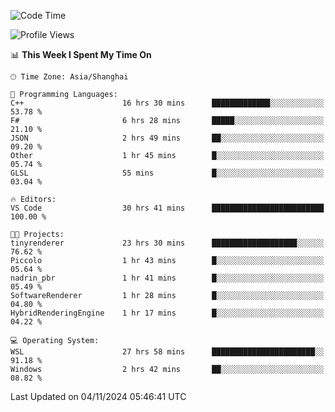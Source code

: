 <!--START_SECTION:waka-->
![Code Time](http://img.shields.io/badge/Code%20Time-2%2C113%20hrs%2013%20mins-blue)

![Profile Views](http://img.shields.io/badge/Profile%20Views-0-blue)

📊 **This Week I Spent My Time On** 

```text
🕑︎ Time Zone: Asia/Shanghai

💬 Programming Languages: 
C++                      16 hrs 30 mins      █████████████░░░░░░░░░░░░   53.78 % 
F#                       6 hrs 28 mins       █████░░░░░░░░░░░░░░░░░░░░   21.10 % 
JSON                     2 hrs 49 mins       ██░░░░░░░░░░░░░░░░░░░░░░░   09.20 % 
Other                    1 hr 45 mins        █░░░░░░░░░░░░░░░░░░░░░░░░   05.74 % 
GLSL                     55 mins             █░░░░░░░░░░░░░░░░░░░░░░░░   03.04 % 

🔥 Editors: 
VS Code                  30 hrs 41 mins      █████████████████████████   100.00 % 

🐱‍💻 Projects: 
tinyrenderer             23 hrs 30 mins      ███████████████████░░░░░░   76.62 % 
Piccolo                  1 hr 43 mins        █░░░░░░░░░░░░░░░░░░░░░░░░   05.64 % 
nadrin_pbr               1 hr 41 mins        █░░░░░░░░░░░░░░░░░░░░░░░░   05.49 % 
SoftwareRenderer         1 hr 28 mins        █░░░░░░░░░░░░░░░░░░░░░░░░   04.80 % 
HybridRenderingEngine    1 hr 17 mins        █░░░░░░░░░░░░░░░░░░░░░░░░   04.22 % 

💻 Operating System: 
WSL                      27 hrs 58 mins      ███████████████████████░░   91.18 % 
Windows                  2 hrs 42 mins       ██░░░░░░░░░░░░░░░░░░░░░░░   08.82 % 
```


 Last Updated on 04/11/2024 05:46:41 UTC
<!--END_SECTION:waka-->
